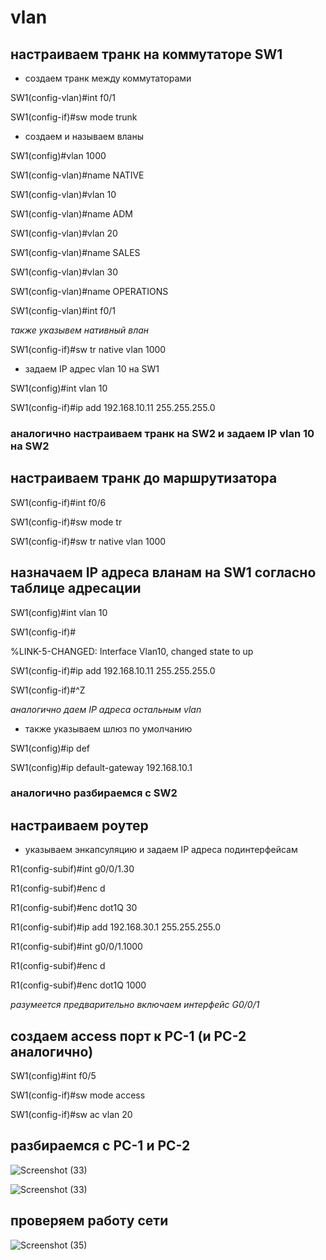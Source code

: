 # vlan

## настраиваем транк на коммутаторе SW1

- создаем транк между коммутаторами

SW1(config-vlan)#int f0/1

SW1(config-if)#sw mode trunk

- создаем и называем вланы 

SW1(config)#vlan 1000

SW1(config-vlan)#name NATIVE

SW1(config-vlan)#vlan 10

SW1(config-vlan)#name ADM

SW1(config-vlan)#vlan 20

SW1(config-vlan)#name SALES

SW1(config-vlan)#vlan 30

SW1(config-vlan)#name OPERATIONS

SW1(config-vlan)#int f0/1

*также указывем нативный влан*

SW1(config-if)#sw tr native vlan 1000

- задаем IP адрес vlan 10 на SW1

SW1(config)#int vlan 10

SW1(config-if)#ip add 192.168.10.11 255.255.255.0

### аналогично настраиваем транк на SW2 и задаем IP vlan 10 на SW2

## настраиваем транк до маршрутизатора

SW1(config-if)#int f0/6

SW1(config-if)#sw mode tr

SW1(config-if)#sw tr native vlan 1000

## назначаем IP адреса вланам на SW1 согласно таблице адресации

SW1(config)#int vlan 10

SW1(config-if)#

%LINK-5-CHANGED: Interface Vlan10, changed state to up

SW1(config-if)#ip add 192.168.10.11 255.255.255.0

SW1(config-if)#^Z

*аналогично даем IP адреса остальным vlan*

- также указываем шлюз по умолчанию

SW1(config)#ip def

SW1(config)#ip default-gateway 192.168.10.1

### аналогично разбираемся с SW2

## настраиваем роутер

- указываем энкапсуляцию и задаем IP адреса подинтерфейсам

R1(config-subif)#int g0/0/1.30

R1(config-subif)#enc d

R1(config-subif)#enc dot1Q 30

R1(config-subif)#ip add 192.168.30.1 255.255.255.0

R1(config-subif)#int g0/0/1.1000

R1(config-subif)#enc d

R1(config-subif)#enc dot1Q 1000

*разумеется предварительно включаем интерфейс G0/0/1*

## создаем access порт к PC-1 (и PC-2 аналогично)

SW1(config)#int f0/5

SW1(config-if)#sw mode access

SW1(config-if)#sw ac vlan 20

## разбираемся с PC-1 и PC-2

![Screenshot (33)](https://user-images.githubusercontent.com/99132039/166460547-a891728c-a478-49d6-9fba-b23baf2d3846.png)

![Screenshot (33)](https://user-images.githubusercontent.com/99132039/166460547-a891728c-a478-49d6-9fba-b23baf2d3846.png)

## проверяем работу сети

![Screenshot (35)](https://user-images.githubusercontent.com/99132039/166460805-805a64e7-a192-4ebf-8eef-ac6b5d068b73.png)

